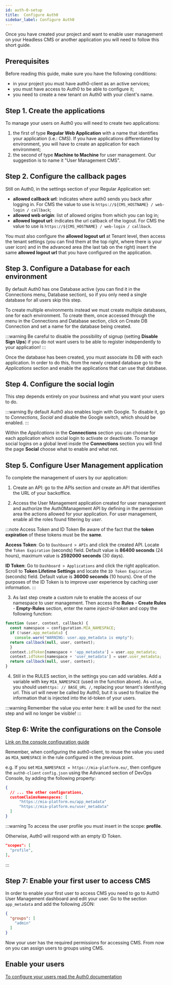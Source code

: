 ```yaml
---
id: auth-0-setup
title:  Configure Auth0
sidebar_label: Configure Auth0
---
```

Once you have created your project and want to enable user management on your Headless CMS or another application you will need to follow this short guide.

## Prerequisites

Before reading this guide, make sure you have the following conditions:

* in your project you must have auth0-client as an active services;
* you must have access to Auth0 to be able to configure it;
* you need to create a new tenant on Auth0 with your client's name.

## Step 1. Create the applications

To manage your users on Auth0 you will need to create two applications:

1. the first of type **Regular Web Application** with a name that identifies your application (i.e.: CMS). If you have applications differentiated by environment, you will have to create an application for each environment;
2. the second of type **Machine to Machine** for user management. Our suggestion is to name it "User Management CMS".

## Step 2. Configure the callback pages

Still on Auth0, in the settings section of your Regular Application set:

* **allowed callback url**: indicates where auth0 sends you back after logging in. For CMS the value to use is `https://${CMS_HOSTNAME} / web-login / callback`;
* **allowed web origin**: list of allowed origins from which you can log in;
* **allowed logout url**: indicates the url callback of the logout. For CMS the value to use is `https://${CMS_HOSTNAME} / web-login / callback`.

You must also configure the **allowed logout url** at Tenant level, then access the tenant settings (you can find them at the top right, where there is your user icon) and in the advanced area (the last tab on the right) insert the same **allowed logout url** that you have configured on the application.

## Step 3. Configure a Database for each environment

By default Auth0 has one Database active (you can find it in the Connections menu, Database section), so if you only need a single database for all users skip this step.

To create multiple environments instead we must create multiple databases, one for each environment.
To create them, once accessed through the menu in the Connections and Database section, click on Create DB Connection and set a name for the database being created.

:::warning
Be careful to disable the possibility of signup (setting **Disable Sign Ups**) if you do not want users to be able to register independently to your application!
:::

Once the database has been created, you must associate its DB with each application.
In order to do this, from the newly created database go to the *Applications* section and enable the applications that can use that database.

## Step 4. Configure the social login

This step depends entirely on your business and what you want your users to do.

:::warning
By default Auth0 also enables login with Google. To disable it, go to *Connections*, *Social* and disable the Google switch, which should be enabled.
:::

Within the *Applications* in the **Connections** section you can choose for each application which social login to activate or deactivate.
To manage social logins on a global level inside the **Connections** section you will find the page **Social** choose what to enable and what not.

## Step 5. Configure User Management application

To complete the management of users by our application:

1. Create an API: go to the APIs section and create an API that identifies the URL of your backoffice.

2. Access the User Management application created for user management and authorize the Auth0Management API by defining in the permission area the actions allowed for your application.
For user management, enable all the roles found filtering by *user*.

:::note Access Token and ID Token
Be aware of the fact that the **token expiration** of these tokens must be the **same**.

**Access Token**: Go to `Dashboard > APIs` and click the created API. Locate the `Token Expiration` (seconds) field. Default value is **86400 seconds** (24 hours), maximum value is **2592000 seconds** (30 days).

**ID Token**: Go to `Dashboard > Applications` and click the right application. Scroll to **Token Lifetime Settings** and locate the `ID Token Expiration` (seconds) field. Default value is **36000 seconds** (10 hours). One of the purposes of the ID Token is to improve user experience by caching user information.
:::

3. As last step create a custom rule to enable the access of our namespace to user management.
Then access the **Rules** - **Create Rules** - **Empty-Rules** section, enter the name *inject-id-token* and copy the following function:

```javascript
function (user, context, callback) {
  const namespace = configuration.MIA_NAMESPACE;
  if (!user.app_metadata) {
    console.warn("WARNING: user.app_metadata is empty");
  return callback(null, user, context);
  }
  context.idToken[namespace + 'app_metadata'] = user.app_metadata;
  context.idToken[namespace + 'user_metadata'] = user.user_metadata;
  return callback(null, user, context);
}
```

4. Still in the RULES section, in the settings you can add variables. Add a variable with key `MIA_NAMESPACE` (used in the function above). As `value`, you should use` https: // BASE_URL / `, replacing your tenant's identifying url. This url will never be called by Auth0, but it is used to finalize the information that is injected into the id-token of your users.

:::warning
Remember the value you enter here: it will be used for the next step and will no longer be visible!
:::

## Step 6: Write the configurations on the Console

[Link on the console configuration guide](https://docs.mia-platform.eu/runtime_suite/auth0-client/configuration/)

Remember, when configuring the auth0-client, to reuse the value you used as `MIA_NAMESPACE` in the rule configured in the previous point.

e.g.
If you set `MIA_NAMESPACE = https://mia-platform.eu/`, then configure the `auth0-client` `config.json` using the Advanced section of DevOps Console, by adding the following property:  

```Json
{
  // ... the other configurations,
  customClaimsNamespaces: [
      "https://mia-platform.eu/app_metadata"
      "https://mia-platform.eu/user_metadata"
  ]
}
```
:::warning 
  To access the user profile you must insert in the scope: **profile**.

  Otherwise, Auth0 will respond with an empty ID Token.

  ```json
  "scopes": [
    "profile",
  ],
  ```
:::

## Step 7: Enable your first user to access CMS

In order to enable your first user to access CMS you need to go to Auth0 User Management dashboard and edit your user. Go to the section `app_metadata` and add the following JSON:  

```Json
{
  "groups": [
    "admin"
  ]
}
```  

Now your user has the required permissions for accessing CMS. From now on you can assign users to groups using CMS.
  

## Enable your users

[To configure your users read the Auth0 documentation](https://auth0.com/docs/users/guides/manage-users-using-the-dashboard)
